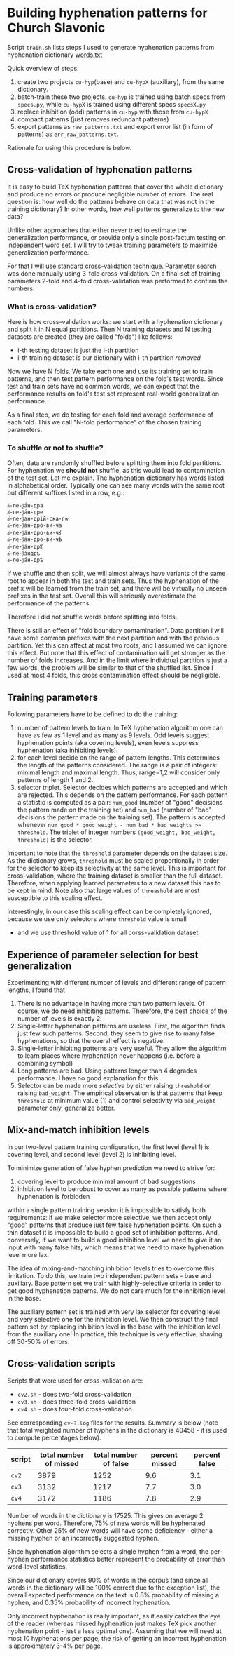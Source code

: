 # Building hyphenation patterns for Church Slavonic

Script `train.sh` lists steps I used to generate hyphenation patterns from hyphenation dictionary [words.txt](https://??)

Quick overview of steps:

1. create two projects `cu-hyp`(base) and `cu-hypX` (auxiliary), from the same dictionary.
2. batch-train these two projects. `cu-hyp` is trained using batch specs from `specs.py`, while `cu-hypX` is trained using different specs `specsX.py`
3. replace inhibition (odd) patterns in `cu-hyp` with those from `cu-hypX`
4. compact patterns (just removes redundant patterns)
5. export patterns as `raw_patterns.txt` and export error list (in form of patterns) as `err_raw_patterns.txt`.

Rationale for using this procedure is below.

## Cross-validation of hyphenation patterns
It is easy to build TeX hyphenation patterns that cover the whole dictionary and produce no errors or produce negligible 
number of errors. The real question is: how well do the patterns behave on data that was not in the training dictionary?
In other words, how well patterns generalize to the new data?

Unlike other approaches that either never tried to estimate the generalization performance, or provide only a single post-factum
testing on independent word set, I will try to tweak training parameters to maximize generalization performance.

For that I will use standard cross-validation technique. Parameter search was done manually using 3-fold cross-validation. On a final set
of training parameters 2-fold and 4-fold cross-validation was performed to confirm the numbers.

### What is cross-validation?
Here is how cross-validation works: we start with a hyphenation dictionary and split it in N equal partitions.
Then N training datasets and N testing datasets are created (they are called "folds") like follows:

* i-th testing dataset is just the i-th partition
* i-th training dataset is our dictionary with i-th partition *removed*

Now we have N folds. We take each one and use its training set to train patterns, and then test pattern performance on the fold's test words.
Since test and train sets have no common words, we can expect that the performance results on fold's test set represent real-world
generalization performance.

As a final step, we do testing for each fold and average performance of each fold. This we call "N-fold performance" of the chosen training parameters.

### To shuffle or not to shuffle?
Often, data are randomly shuffled before splitting them into fold partitions. For hyphenation we **should not** shuffle, as this would
lead to contamination of the test set. Let me explain. The hyphenation dictionary has words listed in alphabetical order. Typically
one can see many words with the same root but different suffixes listed in a row, e.g.:
```
а҆-ле-ѯа́н-дра
а҆-ле-ѯа́н-дре
а҆-ле-ѯан-дрі́й-ска-гѡ
а҆-ле-ѯа́н-дро-ви-ча
а҆-ле-ѯа́н-дро-ви-чꙋ
а҆-ле-ѯа́н-дро-ви-чѣ
а҆-ле-ѯа́н-дрꙋ
а҆-ле-ѯа́ндръ
а҆-ле-ѯа́н-дрѣ
```
If we shuffle and then split, we will almost always have variants of the same root to appear in both the test and train sets. Thus the hyphenation of the prefix will be learned from the train set, and there will be virtually no unseen prefixes in the test set. Overall this will seriously
overestimate the performance of the patterns.

Therefore I did not shuffle words before splitting into folds.

There is still an effect of "fold boundary contamination". Data partition i will have some common prefixes with the next partition and with the previous partition. Yet this can affect at most two roots, and I assumed we can ignore this effect. But note that this effect of contamination
will get stronger as the number of folds increases. And in the limit where individual partition is just a few words, the problem will be similar
to that of the shuffled list. Since I used at most 4 folds, this cross contamination effect should be negligible.

## Training parameters
Following parameters have to be defined to do the training:

1. number of pattern levels to train. In TeX hyphenation algorithm one can have as few as 1 level and as many as 9 levels. Odd levels
suggest hyphenation points (aka covering levels), even levels suppress hyphenation (aka inhibiting levels).
2. for each level decide on the range of pattern lengths. This determines the length of the patterns considered. The range is a pair of integers:
minimal length and maximal length. Thus, range=1,2 will consider only patterns of length 1 and 2.
3. selector triplet. Selector decides which patterns are accepted and which are rejected. This depends on the pattern performance.
For each pattern a statistic is computed as a pair: `num_good` (number of "good" decisions the pattern made on the training set) and
`num_bad` (number of "bad" decisions the pattern made on the training set). The pattern is accepted whenever
`num_good * good_weight - num_bad * bad_weights >= threshold`. The triplet of integer numbers `(good_weight, bad_weight, threshold)` is the
selector.

Important to note that the `threshold` parameter depends on the dataset size. As the dictionary grows, `threshold` must be scaled proportionally
in order for the selector to keep its selectivity at the same level. This is important for cross-validation, where the training dataset is smaller
than the full dataset. Therefore, when applying learned parameters to a new dataset this has to be kept in mind. Note also that large
values of `threashold` are most susceptible to this scaling effect.

Interestingly, in our case this scaling effect can be completely ignored, because we use only selectors where `threshold` value is small 
- and we use threshold value of 1 for all corss-validation dataset.

## Experience of parameter selection for best generalization

Experimenting with different number of levels and different range of pattern lengths, I found that

1. There is no advantage in having more than two pattern levels. Of course, we do need inhibiting patterns. Therefore, the best
   choice of the number of levels is exactly 2!
2. Single-letter hyphenation patterns are useless. First, the algorithm finds just few such patterns. Second, they seem to give rise to
   many false hyphenations, so that the overall effect is negative.
3. Single-letter inhibiting patterns are very useful. They allow the algorithm to learn places where hyphenation never happens (i.e. before a
   combining symbol)
4. Long patterns are bad. Using patterns longer than 4 degrades performance. I have no good explanation for this.
5. Selector can be made more *selective* by either raising `threshold` or raising `bad_weight`. The empirical observation is that patterns
   that keep `threshold` at minimum value (1) and control selectivity via `bad_weight` parameter only, generalize better.

## Mix-and-match inhibition levels
In our two-level pattern training configuration, the first level (level 1) is covering level, and second level (level 2) is inhibiting level.

To minimize generation of false hyphen prediction we need to strive for:

1. covering level to produce minimal amount of bad suggestions
2. inhibition level to be robust to cover as many as possible patterns where hyphenation is forbidden

within a single pattern training session it is impossible to satisfy both requirements:
if we make selector more selective, we then accept only "good" patterns that produce just few false hyphenation points. On such a thin
dataset it is impossible to build a good set of inhibition patterns. And, conversely, if we want to build a good inhibition level
we need to give it an input with many false hits, which means that we need to make hyphenation level more lax.

The idea of mixing-and-matching inhibition levels tries to overcome this limitation. To do this, we train two independent pattern sets - base and auxiliary.
Base pattern set we train with highly-selective criteria in order to get good hyphenation patterns. We do not care much for the inhibition level in the base. 

The  auxiliary pattern set is trained
with very lax selector for covering level and very selective one for the inhibition level. We then construct the final pattern set
by replacing inhibition level in the base with the inhibition level from the auxiliary one! In practice, this technique is very effective, 
shaving off 30-50% of errors.

## Cross-validation scripts

Scripts that were used for cross-validation are:

* `cv2.sh` - does two-fold cross-validation
* `cv3.sh` - does three-fold cross-validation
* `cv4.sh` - does four-fold cross-validation

See corresponding `cv-?.log` files for the results. Summary is below (note that total weighted number of hyphens in the 
dictionary is 40458 - it is used to compute percentages below).

|  script  | total number of missed | total number of false | percent missed | percent false |
|----------|------------------------|-----------------------|----------------|---------------|
|  `cv2`   |  3879                  |  1252                 |  9.6           | 3.1           |
|  `cv3`   |  3132                  |  1217                 |  7.7           | 3.0           |
|  `cv4`   |  3172                  |  1186                 |  7.8           | 2.9           |

Number of words in the dictionary is 17525. This gives on average 2 hyphens per word. Therefore, 75% of new words
will be hyphenated correctly. Other 25% of new words will have some deficiency - either a missing hyphen or an incorrectly
suggested hyphen.

Since hyphenation algorithm selects a single hyphen from a word, the per-hyphen performance statistics better represent the
probability of error than word-level statistics.

Since our dictionary covers 90% of words in the corpus (and since all words in the dictionary will be 100% correct due to the
exception list), the overall expected performance on the text is 0.8% probability of missing a hyphen, and 0.35% probability
of incorrect hyphenation. 

Only incorrect hyphenation is really important, as it easily catches the eye of the reader (whereas missed hyphenation
just makes TeX pick another hyphenation point - just a less optimal one).
Assuming that we will need at most 10 hyphenations per page, the risk of getting an incorrect hyphenation is approximately
3-4% per page.
